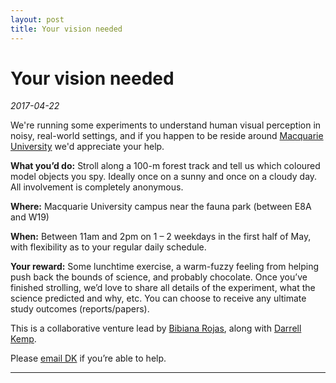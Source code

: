 ```yaml
---
layout: post
title: Your vision needed
---
```


# Your vision needed
*2017-04-22*

We're running some experiments to understand human visual perception in noisy, real-world settings, and if you happen to be reside around [Macquarie University](ww.mq.edu.au) we'd appreciate your help.

**What you’d do:** Stroll along a 100-m forest track and tell us which coloured model objects you spy. Ideally once on a sunny and once on a cloudy day. All involvement is completely anonymous.

**Where:** Macquarie University campus near the fauna park (between E8A and W19)

**When:** Between 11am and 2pm on 1 – 2 weekdays in the first half of May, with flexibility as to your regular daily schedule.

**Your reward:** Some lunchtime exercise, a warm-fuzzy feeling from helping push back the bounds of science, and probably chocolate. Once you’ve finished strolling, we’d love to share all details of the experiment, what the science predicted and why, etc. You can choose to receive any ultimate study outcomes (reports/papers).

This is a collaborative venture lead by [Bibiana Rojas](https://bibianarojas.co), along with [Darrell Kemp](https://www.evolutionaryecologymq.com).

Please [email DK](mailto:darrell.kemp@mq.edu.au) if you’re able to help.

---------------------------------------------------------------------------------